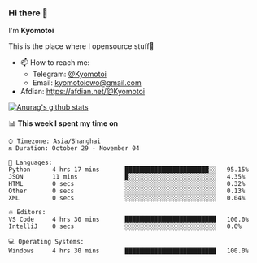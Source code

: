 ### Hi there 👋

I'm **Kyomotoi**

This is the place where I opensource stuff🤺

- 📫 How to reach me: 
    - Telegram: [@Kyomotoi](https://t.me/Kyomotoi)
    - Email: <kyomotoiowo@gmail.com>
- Afdian: <https://afdian.net/@Kyomotoi>

[![Anurag's github stats](https://github-readme-stats.vercel.app/api?username=kyomotoi)](https://github.com/anuraghazra/github-readme-stats)

📊 **This week I spent my time on**
<!--START_SECTION:waka-->
```text
⌚︎ Timezone: Asia/Shanghai
🔛 Duration: October 29 - November 04

💬 Languages: 
Python      4 hrs 17 mins       ███████████████████████░░   95.15% 
JSON        11 mins             █░░░░░░░░░░░░░░░░░░░░░░░░   4.35% 
HTML        0 secs              ░░░░░░░░░░░░░░░░░░░░░░░░░   0.32% 
Other       0 secs              ░░░░░░░░░░░░░░░░░░░░░░░░░   0.13% 
XML         0 secs              ░░░░░░░░░░░░░░░░░░░░░░░░░   0.04%

🔥 Editors: 
VS Code     4 hrs 30 mins       █████████████████████████   100.0% 
IntelliJ    0 secs              ░░░░░░░░░░░░░░░░░░░░░░░░░   0.0%

💻 Operating Systems: 
Windows     4 hrs 30 mins       █████████████████████████   100.0%
```
<!--END_SECTION:waka-->
